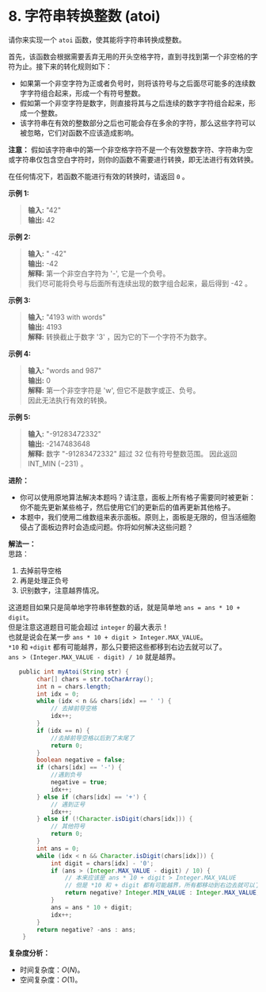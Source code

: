 # 8. 字符串转换整数 (atoi)

请你来实现一个 `atoi` 函数，使其能将字符串转换成整数。  

首先，该函数会根据需要丢弃无用的开头空格字符，直到寻找到第一个非空格的字符为止。接下来的转化规则如下：  

* 如果第一个非空字符为正或者负号时，则将该符号与之后面尽可能多的连续数字字符组合起来，形成一个有符号整数。  
* 假如第一个非空字符是数字，则直接将其与之后连续的数字字符组合起来，形成一个整数。  
* 该字符串在有效的整数部分之后也可能会存在多余的字符，那么这些字符可以被忽略，它们对函数不应该造成影响。  

**注意：** 假如该字符串中的第一个非空格字符不是一个有效整数字符、字符串为空或字符串仅包含空白字符时，则你的函数不需要进行转换，即无法进行有效转换。  

在任何情况下，若函数不能进行有效的转换时，请返回 `0` 。  

**示例 1:**  
>**输入:** "42"  
>**输出:** 42

**示例 2:**  
>**输入:** "   -42"  
>**输出:** -42  
>**解释:** 第一个非空白字符为 '-', 它是一个负号。  
     我们尽可能将负号与后面所有连续出现的数字组合起来，最后得到 -42 。  

**示例 3:**  
>**输入:** "4193 with words"  
>**输出:** 4193  
>**解释:** 转换截止于数字 '3' ，因为它的下一个字符不为数字。  

**示例 4:**
>**输入:** "words and 987"  
>**输出:** 0  
>**解释:** 第一个非空字符是 'w', 但它不是数字或正、负号。  
     因此无法执行有效的转换。  

**示例 5:**
>**输入:** "-91283472332"  
>**输出:** -2147483648  
>**解释:** 数字 "-91283472332" 超过 32 位有符号整数范围。
     因此返回 INT_MIN (−231) 。  

**进阶：**

* 你可以使用原地算法解决本题吗？请注意，面板上所有格子需要同时被更新：你不能先更新某些格子，然后使用它们的更新后的值再更新其他格子。  
* 本题中，我们使用二维数组来表示面板。原则上，面板是无限的，但当活细胞侵占了面板边界时会造成问题。你将如何解决这些问题？  

**解法一：**  
思路：

1. 去掉前导空格
2. 再是处理正负号  
3. 识别数字，注意越界情况。  

这道题目如果只是简单地字符串转整数的话，就是简单地 `ans = ans * 10 + digit`。  
但是注意这道题目可能会超过 `integer` 的最大表示！  
也就是说会在某一步 `ans * 10 + digit > Integer.MAX_VALUE`。  
`*10` 和 `+digit` 都有可能越界，那么只要把这些都移到右边去就可以了。  
`ans > (Integer.MAX_VALUE - digit) / 10` 就是越界。  

```Java
   public int myAtoi(String str) {
        char[] chars = str.toCharArray();
        int n = chars.length;
        int idx = 0;
        while (idx < n && chars[idx] == ' ') {
            // 去掉前导空格
            idx++;
        }
        if (idx == n) {
            //去掉前导空格以后到了末尾了
            return 0;
        }
        boolean negative = false;
        if (chars[idx] == '-') {
            //遇到负号
            negative = true;
            idx++;
        } else if (chars[idx] == '+') {
            // 遇到正号
            idx++;
        } else if (!Character.isDigit(chars[idx])) {
            // 其他符号
            return 0;
        }
        int ans = 0;
        while (idx < n && Character.isDigit(chars[idx])) {
            int digit = chars[idx] - '0';
            if (ans > (Integer.MAX_VALUE - digit) / 10) {
                // 本来应该是 ans * 10 + digit > Integer.MAX_VALUE
                // 但是 *10 和 + digit 都有可能越界，所有都移动到右边去就可以了。
                return negative? Integer.MIN_VALUE : Integer.MAX_VALUE;
            }
            ans = ans * 10 + digit;
            idx++;
        }
        return negative? -ans : ans;
    }
```

**复杂度分析：**  

* 时间复杂度：$O(N)$。
* 空间复杂度：$O(1)$。
